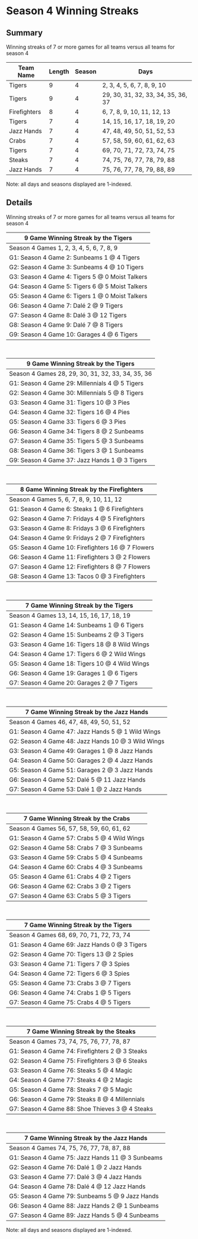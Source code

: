 # Season 4 Winning Streaks
## Summary



Winning streaks of 7 or more games for all teams versus all teams for season 4



| Team Name | Length | Season | Days |
| ----- | ----- | ----- | ----- |
| Tigers                         | 9          | 4          | 2, 3, 4, 5, 6, 7, 8, 9, 10 |
| Tigers                         | 9          | 4          | 29, 30, 31, 32, 33, 34, 35, 36, 37 |
| Firefighters                   | 8          | 4          | 6, 7, 8, 9, 10, 11, 12, 13 |
| Tigers                         | 7          | 4          | 14, 15, 16, 17, 18, 19, 20 |
| Jazz Hands                     | 7          | 4          | 47, 48, 49, 50, 51, 52, 53 |
| Crabs                          | 7          | 4          | 57, 58, 59, 60, 61, 62, 63 |
| Tigers                         | 7          | 4          | 69, 70, 71, 72, 73, 74, 75 |
| Steaks                         | 7          | 4          | 74, 75, 76, 77, 78, 79, 88 |
| Jazz Hands                     | 7          | 4          | 75, 76, 77, 78, 79, 88, 89 |




Note: all days and seasons displayed are 1-indexed.

## Details


Winning streaks of 7 or more games for all teams versus all teams for season 4

| 9 Game Winning Streak by the Tigers |
| ----- |
| Season 4 Games 1, 2, 3, 4, 5, 6, 7, 8, 9 |
| G1: Season 4 Game 2: Sunbeams 1  @  4 Tigers |
| G2: Season 4 Game 3: Sunbeams 4  @ 10 Tigers |
| G3: Season 4 Game 4: Tigers 5  @  0 Moist Talkers |
| G4: Season 4 Game 5: Tigers 6  @  5 Moist Talkers |
| G5: Season 4 Game 6: Tigers 1  @  0 Moist Talkers |
| G6: Season 4 Game 7: Dalé 2  @  9 Tigers |
| G7: Season 4 Game 8: Dalé 3  @ 12 Tigers |
| G8: Season 4 Game 9: Dalé 7  @  8 Tigers |
| G9: Season 4 Game 10: Garages 4  @  6 Tigers |

<br />

| 9 Game Winning Streak by the Tigers |
| ----- |
| Season 4 Games 28, 29, 30, 31, 32, 33, 34, 35, 36 |
| G1: Season 4 Game 29: Millennials 4  @  5 Tigers |
| G2: Season 4 Game 30: Millennials 5  @  8 Tigers |
| G3: Season 4 Game 31: Tigers 10 @  3 Pies |
| G4: Season 4 Game 32: Tigers 16 @  4 Pies |
| G5: Season 4 Game 33: Tigers 6  @  3 Pies |
| G6: Season 4 Game 34: Tigers 8  @  2 Sunbeams |
| G7: Season 4 Game 35: Tigers 5  @  3 Sunbeams |
| G8: Season 4 Game 36: Tigers 3  @  1 Sunbeams |
| G9: Season 4 Game 37: Jazz Hands 1  @  3 Tigers |

<br />

| 8 Game Winning Streak by the Firefighters |
| ----- |
| Season 4 Games 5, 6, 7, 8, 9, 10, 11, 12 |
| G1: Season 4 Game 6: Steaks 1  @  6 Firefighters |
| G2: Season 4 Game 7: Fridays 4  @  5 Firefighters |
| G3: Season 4 Game 8: Fridays 3  @  6 Firefighters |
| G4: Season 4 Game 9: Fridays 2  @  7 Firefighters |
| G5: Season 4 Game 10: Firefighters 16 @  7 Flowers |
| G6: Season 4 Game 11: Firefighters 3  @  2 Flowers |
| G7: Season 4 Game 12: Firefighters 8  @  7 Flowers |
| G8: Season 4 Game 13: Tacos 0  @  3 Firefighters |

<br />

| 7 Game Winning Streak by the Tigers |
| ----- |
| Season 4 Games 13, 14, 15, 16, 17, 18, 19 |
| G1: Season 4 Game 14: Sunbeams 1  @  6 Tigers |
| G2: Season 4 Game 15: Sunbeams 2  @  3 Tigers |
| G3: Season 4 Game 16: Tigers 18 @  8 Wild Wings |
| G4: Season 4 Game 17: Tigers 6  @  2 Wild Wings |
| G5: Season 4 Game 18: Tigers 10 @  4 Wild Wings |
| G6: Season 4 Game 19: Garages 1  @  6 Tigers |
| G7: Season 4 Game 20: Garages 2  @  7 Tigers |

<br />

| 7 Game Winning Streak by the Jazz Hands |
| ----- |
| Season 4 Games 46, 47, 48, 49, 50, 51, 52 |
| G1: Season 4 Game 47: Jazz Hands 5  @  1 Wild Wings |
| G2: Season 4 Game 48: Jazz Hands 10 @  3 Wild Wings |
| G3: Season 4 Game 49: Garages 1  @  8 Jazz Hands |
| G4: Season 4 Game 50: Garages 2  @  4 Jazz Hands |
| G5: Season 4 Game 51: Garages 2  @  3 Jazz Hands |
| G6: Season 4 Game 52: Dalé 5  @ 11 Jazz Hands |
| G7: Season 4 Game 53: Dalé 1  @  2 Jazz Hands |

<br />

| 7 Game Winning Streak by the Crabs |
| ----- |
| Season 4 Games 56, 57, 58, 59, 60, 61, 62 |
| G1: Season 4 Game 57: Crabs 5  @  4 Wild Wings |
| G2: Season 4 Game 58: Crabs 7  @  3 Sunbeams |
| G3: Season 4 Game 59: Crabs 5  @  4 Sunbeams |
| G4: Season 4 Game 60: Crabs 4  @  3 Sunbeams |
| G5: Season 4 Game 61: Crabs 4  @  2 Tigers |
| G6: Season 4 Game 62: Crabs 3  @  2 Tigers |
| G7: Season 4 Game 63: Crabs 5  @  3 Tigers |

<br />

| 7 Game Winning Streak by the Tigers |
| ----- |
| Season 4 Games 68, 69, 70, 71, 72, 73, 74 |
| G1: Season 4 Game 69: Jazz Hands 0  @  3 Tigers |
| G2: Season 4 Game 70: Tigers 13 @  2 Spies |
| G3: Season 4 Game 71: Tigers 7  @  3 Spies |
| G4: Season 4 Game 72: Tigers 6  @  3 Spies |
| G5: Season 4 Game 73: Crabs 3  @  7 Tigers |
| G6: Season 4 Game 74: Crabs 1  @  5 Tigers |
| G7: Season 4 Game 75: Crabs 4  @  5 Tigers |

<br />

| 7 Game Winning Streak by the Steaks |
| ----- |
| Season 4 Games 73, 74, 75, 76, 77, 78, 87 |
| G1: Season 4 Game 74: Firefighters 2  @  3 Steaks |
| G2: Season 4 Game 75: Firefighters 3  @  6 Steaks |
| G3: Season 4 Game 76: Steaks 5  @  4 Magic |
| G4: Season 4 Game 77: Steaks 4  @  2 Magic |
| G5: Season 4 Game 78: Steaks 7  @  5 Magic |
| G6: Season 4 Game 79: Steaks 8  @  4 Millennials |
| G7: Season 4 Game 88: Shoe Thieves 3  @  4 Steaks |

<br />

| 7 Game Winning Streak by the Jazz Hands |
| ----- |
| Season 4 Games 74, 75, 76, 77, 78, 87, 88 |
| G1: Season 4 Game 75: Jazz Hands 11 @  3 Sunbeams |
| G2: Season 4 Game 76: Dalé 1  @  2 Jazz Hands |
| G3: Season 4 Game 77: Dalé 3  @  4 Jazz Hands |
| G4: Season 4 Game 78: Dalé 4  @ 12 Jazz Hands |
| G5: Season 4 Game 79: Sunbeams 5  @  9 Jazz Hands |
| G6: Season 4 Game 88: Jazz Hands 2  @  1 Sunbeams |
| G7: Season 4 Game 89: Jazz Hands 5  @  4 Sunbeams |



Note: all days and seasons displayed are 1-indexed.

